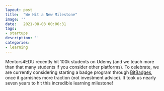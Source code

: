 ```yaml
---
layout: post
title:  "We Hit a New Milestone"
image: ''
date:   2021-08-03 00:06:31
tags:
- startups
description: ''
categories:
- learning 
---
```


Mentors4EDU recently hit 100k students on Udemy (and we teach more than that many students if you consider other platforms). To celebrate, we are currently considering starting a badge program through [BitBadges](https://bitbadges.web.app), once it garnishes more traction (not investment advice). It took us nearly seven years to hit this incredible learning milestone!
